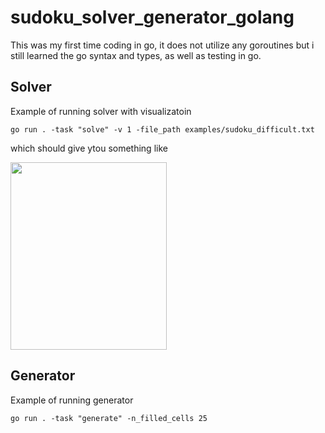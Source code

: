 # sudoku_solver_generator_golang

This was my first time coding in go, it does not utilize any goroutines but i still learned the go syntax and types, as well as testing in go.

## Solver
Example of running solver with visualizatoin
```console
go run . -task "solve" -v 1 -file_path examples/sudoku_difficult.txt
```
which should give ytou something like

<img src="resources/solve.gif" width="250" height="300" />

## Generator
Example of running generator
```console
go run . -task "generate" -n_filled_cells 25
```
